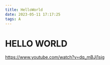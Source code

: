 ```yaml
---
title: HelloWorld
date: 2023-05-11 17:17:25
tags: A
---
```



# HELLO WORLD  

https://www.youtube.com/watch?v=dq_mBJj1sjg
